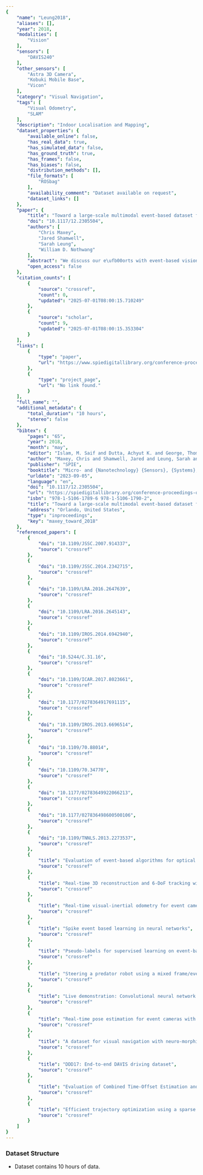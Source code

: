 ```yaml
---
{
    "name": "Leung2018",
    "aliases": [],
    "year": 2018,
    "modalities": [
        "Vision"
    ],
    "sensors": [
        "DAVIS240"
    ],
    "other_sensors": [
        "Astra 3D Camera",
        "Kobuki Mobile Base",
        "Vicon"
    ],
    "category": "Visual Navigation",
    "tags": [
        "Visual Odometry",
        "SLAM"
    ],
    "description": "Indoor Localisation and Mapping",
    "dataset_properties": {
        "available_online": false,
        "has_real_data": true,
        "has_simulated_data": false,
        "has_ground_truth": true,
        "has_frames": false,
        "has_biases": false,
        "distribution_methods": [],
        "file_formats": [
            "ROSbag"
        ],
        "availability_comment": "Dataset available on request",
        "dataset_links": []
    },
    "paper": {
        "title": "Toward a large-scale multimodal event-based dataset for neuromorphic deep learning applications",
        "doi": "10.1117/12.2305504",
        "authors": [
            "Chris Maxey",
            "Jared Shamwell",
            "Sarah Leung",
            "William D. Nothwang"
        ],
        "abstract": "We discuss our e\ufb00orts with event-based vision and describe our large-scale, heterogeneous robotic dataset that will add to the growing number of event-based datasets currently publicly available. Our dataset comprises over 10 hours of runtime from a mobile robot equipped with two DAVIS240C cameras and an Astra depth camera randomly wandering in an indoor environment while two other independently moving robots randomly wander in the same scene. Vicon ground truth pose is provided for all three robots. To our knowledge, this is the largest event-based dataset with ground truthed independently moving entities.",
        "open_access": false
    },
    "citation_counts": [
        {
            "source": "crossref",
            "count": 0,
            "updated": "2025-07-01T08:00:15.710249"
        },
        {
            "source": "scholar",
            "count": 9,
            "updated": "2025-07-01T08:00:15.353304"
        }
    ],
    "links": [
        {
            "type": "paper",
            "url": "https://www.spiedigitallibrary.org/conference-proceedings-of-spie/10639/2305504/Toward-a-large-scale-multimodal-event-based-dataset-for-neuromorphic/10.1117/12.2305504.short"
        },
        {
            "type": "project_page",
            "url": "No link found."
        }
    ],
    "full_name": "",
    "additional_metadata": {
        "total_duration": "10 hours",
        "stereo": false
    },
    "bibtex": {
        "pages": "65",
        "year": 2018,
        "month": "may",
        "editor": "Islam, M. Saif and Dutta, Achyut K. and George, Thomas",
        "author": "Maxey, Chris and Shamwell, Jared and Leung, Sarah and Nothwang, William D.",
        "publisher": "SPIE",
        "booktitle": "Micro- and {Nanotechnology} {Sensors}, {Systems}, and {Applications} {X}",
        "urldate": "2023-09-05",
        "language": "en",
        "doi": "10.1117/12.2305504",
        "url": "https://spiedigitallibrary.org/conference-proceedings-of-spie/10639/2305504/Toward-a-large-scale-multimodal-event-based-dataset-for-neuromorphic/10.1117/12.2305504.full",
        "isbn": "978-1-5106-1789-6 978-1-5106-1790-2",
        "title": "Toward a large-scale multimodal event-based dataset for neuromorphic deep learning applications",
        "address": "Orlando, United States",
        "type": "inproceedings",
        "key": "maxey_toward_2018"
    },
    "referenced_papers": [
        {
            "doi": "10.1109/JSSC.2007.914337",
            "source": "crossref"
        },
        {
            "doi": "10.1109/JSSC.2014.2342715",
            "source": "crossref"
        },
        {
            "doi": "10.1109/LRA.2016.2647639",
            "source": "crossref"
        },
        {
            "doi": "10.1109/LRA.2016.2645143",
            "source": "crossref"
        },
        {
            "doi": "10.1109/IROS.2014.6942940",
            "source": "crossref"
        },
        {
            "doi": "10.5244/C.31.16",
            "source": "crossref"
        },
        {
            "doi": "10.1109/ICAR.2017.8023661",
            "source": "crossref"
        },
        {
            "doi": "10.1177/0278364917691115",
            "source": "crossref"
        },
        {
            "doi": "10.1109/IROS.2013.6696514",
            "source": "crossref"
        },
        {
            "doi": "10.1109/70.88014",
            "source": "crossref"
        },
        {
            "doi": "10.1109/70.34770",
            "source": "crossref"
        },
        {
            "doi": "10.1177/02783649922066213",
            "source": "crossref"
        },
        {
            "doi": "10.1177/027836498600500106",
            "source": "crossref"
        },
        {
            "doi": "10.1109/TNNLS.2013.2273537",
            "source": "crossref"
        },
        {
            "title": "Evaluation of event-based algorithms for optical flow with ground-truth from inertial measurement sensor",
            "source": "crossref"
        },
        {
            "title": "Real-time 3D reconstruction and 6-DoF tracking with an event camera",
            "source": "crossref"
        },
        {
            "title": "Real-time visual-inertial odometry for event cameras using keyframe-based nonlinear optimization",
            "source": "crossref"
        },
        {
            "title": "Spike event based learning in neural networks",
            "source": "crossref"
        },
        {
            "title": "Pseudo-labels for supervised learning on event-based data",
            "source": "crossref"
        },
        {
            "title": "Steering a predator robot using a mixed frame/event-driven convolutional neural network",
            "source": "crossref"
        },
        {
            "title": "Live demonstration: Convolutional neural network driven by dynamic vision sensor playing RoShamBo",
            "source": "crossref"
        },
        {
            "title": "Real-time pose estimation for event cameras with stacked spatial LSTM networks",
            "source": "crossref"
        },
        {
            "title": "A dataset for visual navigation with neuro-morphic methods",
            "source": "crossref"
        },
        {
            "title": "DDD17: End-to-end DAVIS driving dataset",
            "source": "crossref"
        },
        {
            "title": "Evaluation of Combined Time-Offset Estimation and Hand-Eye Calibration on Robotic Datasets",
            "source": "crossref"
        },
        {
            "title": "Efficient trajectory optimization using a sparse model",
            "source": "crossref"
        }
    ]
}
---
```


### Dataset Structure

- Dataset contains 10 hours of data.
